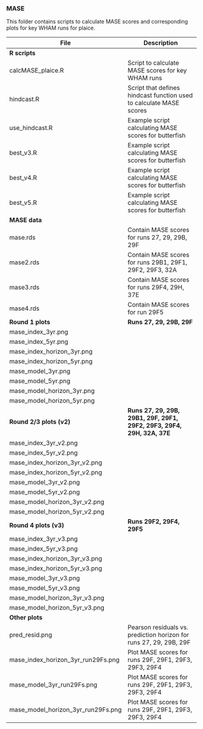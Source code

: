 ### MASE

This folder contains scripts to calculate MASE scores and corresponding plots for key WHAM runs for plaice.

| File            | Description |
|---------------- |------------ |
| **R scripts** | |
| calcMASE_plaice.R | Script to calculate MASE scores for key WHAM runs |
| hindcast.R | Script that defines hindcast function used to calculate MASE scores |
| use_hindcast.R | Example script calculating MASE scores for butterfish | 
| best_v3.R | Example script calculating MASE scores for butterfish |
| best_v4.R | Example script calculating MASE scores for butterfish |
| best_v5.R | Example script calculating MASE scores for butterfish |
| **MASE data** | |
| mase.rds | Contain MASE scores for runs 27, 29, 29B, 29F |
| mase2.rds | Contain MASE scores for runs 29B1, 29F1, 29F2, 29F3, 32A |
| mase3.rds | Contain MASE scores for runs 29F4, 29H, 37E |
| mase4.rds | Contain MASE scores for run 29F5 |
| **Round 1 plots** | **Runs 27, 29, 29B, 29F** |
| mase_index_3yr.png| | 
| mase_index_5yr.png | | 
| mase_index_horizon_3yr.png| |
| mase_index_horizon_5yr.png | |
| mase_model_3yr.png | | 
| mase_model_5yr.png | |
| mase_model_horizon_3yr.png | |
mase_model_horizon_5yr.png | |
| **Round 2/3 plots (v2)** | **Runs 27, 29, 29B, 29B1, 29F, 29F1, 29F2, 29F3,  29F4, 29H, 32A, 37E** |
| mase_index_3yr_v2.png | |
| mase_index_5yr_v2.png | | 
| mase_index_horizon_3yr_v2.png | |
| mase_index_horizon_5yr_v2.png | |
| mase_model_3yr_v2.png | |
| mase_model_5yr_v2.png | | 
| mase_model_horizon_3yr_v2.png | |
| mase_model_horizon_5yr_v2.png | |
| **Round 4 plots (v3)**| **Runs 29F2, 29F4, 29F5** |
| mase_index_3yr_v3.png | |
| mase_index_5yr_v3.png | | 
| mase_index_horizon_3yr_v3.png | |
| mase_index_horizon_5yr_v3.png | |
| mase_model_3yr_v3.png | |
| mase_model_5yr_v3.png | | 
| mase_model_horizon_3yr_v3.png | |
| mase_model_horizon_5yr_v3.png | | 
| **Other plots** | | 
| pred_resid.png | Pearson residuals vs. prediction horizon for runs 27, 29, 29B, 29F | 
| mase_index_horizon_3yr_run29Fs.png | Plot MASE scores for runs 29F, 29F1, 29F3, 29F3, 29F4 |
| mase_model_3yr_run29Fs.png | Plot MASE scores for runs 29F, 29F1, 29F3, 29F3, 29F4 |
| mase_model_horizon_3yr_run29Fs.png | Plot MASE scores for runs 29F, 29F1, 29F3, 29F3, 29F4 |

